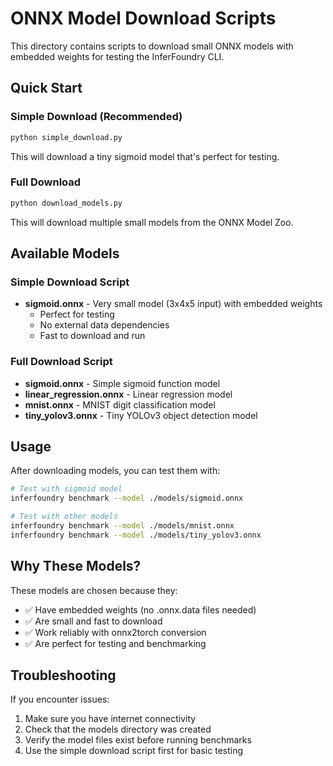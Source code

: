 # ONNX Model Download Scripts

This directory contains scripts to download small ONNX models with embedded weights for testing the InferFoundry CLI.

## Quick Start

### Simple Download (Recommended)
```bash
python simple_download.py
```

This will download a tiny sigmoid model that's perfect for testing.

### Full Download
```bash
python download_models.py
```

This will download multiple small models from the ONNX Model Zoo.

## Available Models

### Simple Download Script
- **sigmoid.onnx** - Very small model (3x4x5 input) with embedded weights
  - Perfect for testing
  - No external data dependencies
  - Fast to download and run

### Full Download Script
- **sigmoid.onnx** - Simple sigmoid function model
- **linear_regression.onnx** - Linear regression model
- **mnist.onnx** - MNIST digit classification model
- **tiny_yolov3.onnx** - Tiny YOLOv3 object detection model

## Usage

After downloading models, you can test them with:

```bash
# Test with sigmoid model
inferfoundry benchmark --model ./models/sigmoid.onnx

# Test with other models
inferfoundry benchmark --model ./models/mnist.onnx
inferfoundry benchmark --model ./models/tiny_yolov3.onnx
```

## Why These Models?

These models are chosen because they:
- ✅ Have embedded weights (no .onnx.data files needed)
- ✅ Are small and fast to download
- ✅ Work reliably with onnx2torch conversion
- ✅ Are perfect for testing and benchmarking

## Troubleshooting

If you encounter issues:
1. Make sure you have internet connectivity
2. Check that the models directory was created
3. Verify the model files exist before running benchmarks
4. Use the simple download script first for basic testing
